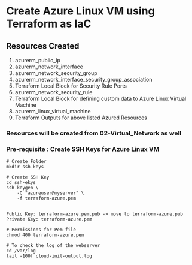 # Create Azure Linux VM using Terraform as IaC

## Resources Created 
1. azurerm_public_ip
2. azurerm_network_interface
3. azurerm_network_security_group
4. azurerm_network_interface_security_group_association
5. Terraform Local Block for Security Rule Ports
6. azurerm_network_security_rule
7. Terraform Local Block for defining custom data to Azure Linux Virtual Machine
8. azurerm_linux_virtual_machine
9. Terraform Outputs for above listed Azured Resources 

### Resources will be created from 02-Virtual_Network as well
### Pre-requisite : Create SSH Keys for Azure Linux VM
```t
# Create Folder
mkdir ssh-keys

# Create SSH Key
cd ssh-ekys
ssh-keygen \
    -C "azureuser@myserver" \
    -f terraform-azure.pem 


Public Key: terraform-azure.pem.pub -> move to terraform-azure.pub
Private Key: terraform-azure.pem

# Permissions for Pem file
chmod 400 terraform-azure.pem

# To check the log of the webserver
cd /var/log
tail -100f cloud-init-output.log
```